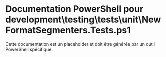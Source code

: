 # Documentation PowerShell pour development\testing\tests\unit\NewFormatSegmenters.Tests.ps1

Cette documentation est un placeholder et doit être générée par un outil PowerShell spécifique.
